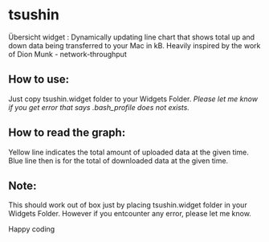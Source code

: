 # tsushin
Übersicht widget : Dynamically updating line chart that shows total up and down data being transferred to your Mac in kB. Heavily inspired by the work of Dion Munk -  network-throughput

## How to use:
Just copy tsushin.widget folder to your Widgets Folder. _Please let me know if you get error that says .bash_profile does not exists._

## How to read the graph:
Yellow line indicates the total amount of uploaded data at the given time.
Blue line then is for the total of downloaded data at the given time.

## Note:
This should work out of box just by placing tsushin.widget folder in your Widgets Folder. However if you entcounter any error, please let me know.

Happy coding

